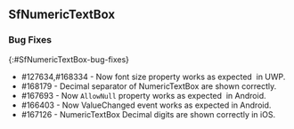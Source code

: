 ## SfNumericTextBox

### Bug Fixes
{:#SfNumericTextBox-bug-fixes} 

* \#127634,\#168334 - Now font size property works as expected  in UWP.
* \#168179 - Decimal separator of NumericTextBox are shown correctly.
* \#167693 - Now `AllowNull` property works as expected  in Android.
* \#166403 - Now ValueChanged event works as expected in Android.
* \#167126 - NumericTextBox Decimal digits are shown correctly in iOS.
